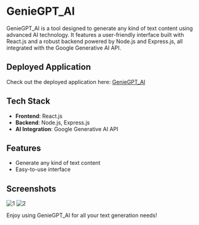 # GenieGPT_AI

GenieGPT_AI is a tool designed to generate any kind of text content using advanced AI technology. It features a user-friendly interface built with React.js and a robust backend powered by Node.js and Express.js, all integrated with the Google Generative AI API.

## Deployed Application

Check out the deployed application here: [GenieGPT_AI](https://genie-ai-gpt.vercel.app/)

## Tech Stack

- **Frontend**: React.js
- **Backend**: Node.js, Express.js
- **AI Integration**: Google Generative AI API

## Features

- Generate any kind of text content
- Easy-to-use interface

## Screenshots

![1](https://github.com/divyam751/GenieGPT_AI/assets/125983433/aba8638c-1c4c-4b93-b94a-2d5d0bac6fc3)
![2](https://github.com/divyam751/GenieGPT_AI/assets/125983433/279ba52f-697e-4d10-a9e1-8258b46fdd35)


Enjoy using GenieGPT_AI for all your text generation needs!
